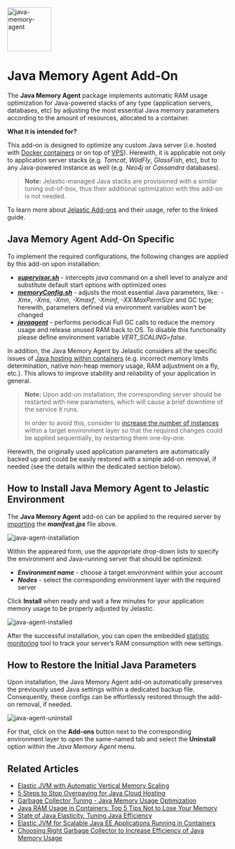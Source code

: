 <img src="images/java-agent-logo.png" width="100" alt="java-memory-agent" />

# Java Memory Agent Add-On

The **Java Memory Agent** package implements automatic RAM usage optimization for Java-powered stacks of any type (application servers, databases, etc) by adjusting the most essential Java memory parameters according to the amount of resources, allocated to a container.

**What it is intended for?**

This add-on is designed to optimize any custom Java server (i.e. hosted with [Docker containers](https://docs.jelastic.com/dockers-overview) or on top of [VPS](https://docs.jelastic.com/vps)). Herewith, it is applicable not only to application server stacks (e.g. _Tomcat_, _WildFly_, _GlassFish_, etc), but to any Java-powered instance as well (e.g. _Neo4j_ or _Cassandra_ databases).

> **Note:** Jelastic-managed Java stacks are provisioned with a similar tuning out-of-box, thus their additional optimization with this add-on is not needed.

To learn more about [Jelastic Add-ons](https://github.com/jelastic-jps/jpswiki/wiki/Jelastic-Addons) and their usage, refer to the linked guide.

## Java Memory Agent Add-On Specific

To implement the required configurations, the following changes are applied by this add-on upon installation:
* _**[supervisor.sh](https://github.com/jelastic-jps/java-memory-agent/blob/master/scripts/supervisor.sh)**_ - intercepts _java_ command on a shell level to analyze and substitute default start options with optimized ones
* _**[memoryConfig.sh](https://github.com/jelastic-jps/java-memory-agent/blob/master/scripts/memoryConfig.sh)**_ - adjusts the most essential Java parameters, like: _-Xmx_, _-Xms_, _-Xmn_, _-Xmaxf_, _-Xminf_, _-XX:MaxPermSize_ and GC type; herewith, parameters defined via environment variables won’t be changed
* _**[javaagent](https://github.com/jelastic-jps/java-memory-agent/tree/master/lib)**_ - performs periodical Full GC calls to reduce the memory usage and release unused RAM back to OS. To disable this functionality please define environment variable _VERT_SCALING=false_. 

In addition, the Java Memory Agent by Jelastic considers all the specific issues of [Java hosting within containers](http://blog.jelastic.com/2017/04/13/java-ram-usage-in-containers-top-5-tips-not-to-lose-your-memory/) (e.g. incorrect memory limits determination, native non-heap memory usage, RAM adjustment on a fly, etc.). This allows to improve stability and reliability of your application in general.

> **Note:** Upon add-on installation, the corresponding server should be restarted with new parameters, which will cause a brief downtime of the service it runs.
> 
> In order to avoid this, consider to [increase the number of instances](https://docs.jelastic.com/multi-nodes) within a target environment layer so that the required changes could be applied sequentially, by restarting them one-by-one.

Herewith, the originally used application parameters are automatically backed up and could be easily restored with a simple add-on removal, if needed (see the details within the dedicated section below).

## How to Install Java Memory Agent to Jelastic Environment

The **Java Memory Agent** add-on can be applied to the required server by [importing](https://docs.jelastic.com/environment-import) the _**manifest.jps**_ file above.

![java-agent-installation](images/java-agent-installation.png)

Within the appeared form, use the appropriate drop-down lists to specify the environment and Java-running server that should be optimized:
* _**Environment name**_ - choose a target environment within your account
* _**Nodes**_ - select the corresponding environment layer with the required server

Click **Install** when ready and wait a few minutes for your application memory usage to be properly adjusted by Jelastic.

![java-agent-installed](images/java-agent-installed.png)

After the successful installation, you can open the embedded [statistic monitoring](https://docs.jelastic.com/view-app-statistics) tool to track your server’s RAM consumption with new settings.

## How to Restore the Initial Java Parameters

Upon installation, the Java Memory Agent add-on automatically preserves the previously used Java settings within a dedicated backup file. Consequently, these configs can be effortlessly restored through the add-on removal, if needed.

![java-agent-uninstall](images/java-agent-uninstall.png)

For that, click on the **Add-ons** button next to the corresponding environment layer to open the same-named tab and select the **Uninstall** option within the _Java Memory Agent_  menu.

## Related Articles

* [Elastic JVM with Automatic Vertical Memory Scaling](https://jelastic.com/blog/elastic-jvm-vertical-scaling/)
* [5 Steps to Stop Overpaying for Java Cloud Hosting](https://jelastic.com/blog/stop-overpaying-for-java-cloud-hosting-resources/)
* [Garbage Collector Tuning - Java Memory Usage Optimization](https://jelastic.com/blog/tuning-garbage-collector-java-memory-usage-optimization/)
* [Java RAM Usage in Containers: Top 5 Tips Not to Lose Your Memory](https://jelastic.com/blog/java-ram-usage-in-containers-top-5-tips-not-to-lose-your-memory/)
* [State of Java Elasticity. Tuning Java Efficiency](https://www2.slideshare.net/jelastic/state-of-java-elasticity-tuning-java-efficiency-gidsjava-live-2020)
* [Elastic JVM for Scalable Java EE Applications Running in Containers](https://www2.slideshare.net/jelastic/elastic-jvm-for-scalable-java-ee-applications-running-in-containers-jakartatechtalks)
* [Choosing Right Garbage Collector to Increase Efficiency of Java Memory Usage](https://www2.slideshare.net/jelastic/choosing-right-garbage-collector-to-increase-efficiency-of-java-memory-usage)
